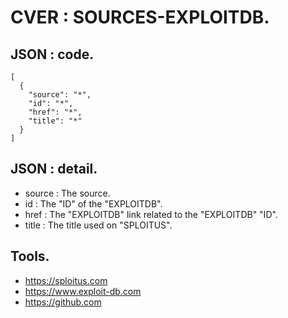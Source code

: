 # CVER : SOURCES-EXPLOITDB.

## JSON : code.

    [
      {
        "source": "*",
        "id": "*",
        "href": "*",
        "title": "*"
      }
    ]

## JSON : detail.

- source : The source.
- id : The "ID" of the "EXPLOITDB".
- href : The "EXPLOITDB" link related to the "EXPLOITDB" "ID".
- title : The title used on "SPLOITUS".

## Tools.

- https://sploitus.com
- https://www.exploit-db.com
- https://github.com



